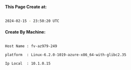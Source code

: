 
   
#### This Page Create at:

```bash

2024-02-15 - 23:50:20 UTC

```

#### Create By Machine:

```bash

Host Name : fv-az979-249

platform  : Linux-6.2.0-1019-azure-x86_64-with-glibc2.35

Ip Local  : 10.1.0.15

```

